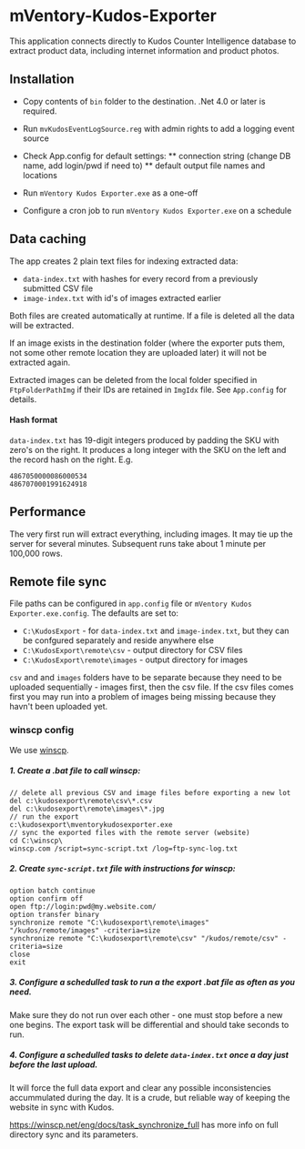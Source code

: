 # mVentory-Kudos-Exporter

This application connects directly to Kudos Counter Intelligence database to extract product data, including internet information and product photos.

## Installation

* Copy contents of `bin` folder to the destination. .Net 4.0 or later is required.

* Run `mvKudosEventLogSource.reg` with admin rights to add a logging event source

* Check App.config for default settings:
** connection string (change DB name, add login/pwd if need to)
** default output file names and locations
* Run `mVentory Kudos Exporter.exe` as a one-off
* Configure a cron job to run `mVentory Kudos Exporter.exe` on a schedule

## Data caching

The app creates 2 plain text files for indexing extracted data: 
* `data-index.txt` with hashes for every record from a previously submitted CSV file
* `image-index.txt` with id's of images extracted earlier

Both files are created automatically at runtime. If a file is deleted all the data will be extracted.

If an image exists in the destination folder (where the exporter puts them, not some other remote location they are uploaded later) it will not be extracted again.

Extracted images can be deleted from the local folder specified in `FtpFolderPathImg` if their IDs are retained in `ImgIdx` file. See `App.config` for details.

#### Hash format

`data-index.txt` has 19-digit integers produced by padding the SKU with zero's on the right. It produces a long integer with the SKU on the left and the record hash on the right. E.g.

```
4867050000086000534
4867070001991624918
```

## Performance

The very first run will extract everything, including images. It may tie up the server for several minutes. Subsequent runs take about 1 minute per 100,000 rows.

## Remote file sync

File paths can be configured in `app.config` file or `mVentory Kudos Exporter.exe.config`. The defaults are set to:

* `C:\KudosExport` - for `data-index.txt` and `image-index.txt`, but they can be confgured separately and reside anywhere else
* `C:\KudosExport\remote\csv` - output directory for CSV files
* `C:\KudosExport\remote\images` - output directory for images

`csv` and and `images` folders have to be separate because they need to be uploaded sequentially - images first, then the csv file. If the csv files comes first you may run into a problem of images being missing because they havn't been uploaded yet.

### winscp config

We use [winscp](https://winscp.net/eng/download.php). 

##### 1. Create a .bat file to call winscp:

```
// delete all previous CSV and image files before exporting a new lot
del c:\kudosexport\remote\csv\*.csv 
del c:\kudosexport\remote\images\*.jpg
// run the export
c:\kudosexport\mventorykudosexporter.exe
// sync the exported files with the remote server (website)
cd C:\winscp\
winscp.com /script=sync-script.txt /log=ftp-sync-log.txt
```

##### 2. Create `sync-script.txt` file with instructions for winscp:

```
option batch continue
option confirm off
open ftp://login:pwd@my.website.com/
option transfer binary
synchronize remote "C:\kudosexport\remote\images" "/kudos/remote/images" -criteria=size
synchronize remote "C:\kudosexport\remote\csv" "/kudos/remote/csv" -criteria=size
close
exit 
```

##### 3. Configure a schedulled task to run a the export .bat file as often as you need. 

Make sure they do not run over each other - one must stop before a new one begins. The export task will be differential and should take seconds to run.

##### 4. Configure a schedulled tasks to delete `data-index.txt` once a day just before the last upload.

It will force the full data export and clear any possible inconsistencies accummulated during the day. It is a crude, but reliable way of keeping the website in sync with Kudos.

https://winscp.net/eng/docs/task_synchronize_full has more info on full directory sync and its parameters.
